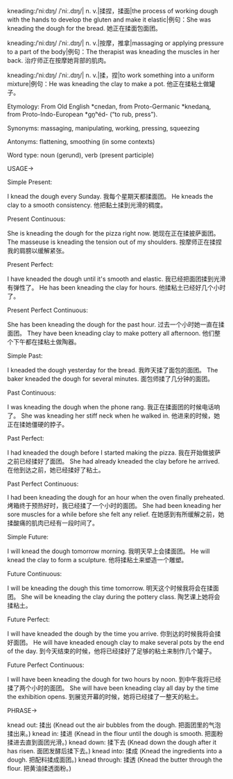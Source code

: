 kneading:/ˈniːdɪŋ/ /ˈniː.dɪŋ/| n. v.|揉捏，揉面|the process of working dough with the hands to develop the gluten and make it elastic|例句：She was kneading the dough for the bread. 她正在揉面包面团。

kneading:/ˈniːdɪŋ/ /ˈniː.dɪŋ/| n. v.|按摩，推拿|massaging or applying pressure to a part of the body|例句：The therapist was kneading the muscles in her back.  治疗师正在按摩她背部的肌肉。


kneading:/ˈniːdɪŋ/ /ˈniː.dɪŋ/| n. v.|揉，捏|to work something into a uniform mixture|例句：He was kneading the clay to make a pot. 他正在揉粘土做罐子。



Etymology: From Old English *cnedan, from Proto-Germanic *knedaną, from Proto-Indo-European *gn̥ʰéd- (“to rub, press”).


Synonyms:  massaging, manipulating, working, pressing, squeezing

Antonyms:  flattening, smoothing (in some contexts)

Word type: noun (gerund), verb (present participle)



USAGE->

Simple Present:

I knead the dough every Sunday. 我每个星期天都揉面团。
He kneads the clay to a smooth consistency. 他把黏土揉到光滑的稠度。


Present Continuous:

She is kneading the dough for the pizza right now. 她现在正在揉披萨面团。
The masseuse is kneading the tension out of my shoulders. 按摩师正在揉捏我的肩膀以缓解紧张。


Present Perfect:

I have kneaded the dough until it's smooth and elastic. 我已经把面团揉到光滑有弹性了。
He has been kneading the clay for hours. 他揉粘土已经好几个小时了。


Present Perfect Continuous:

She has been kneading the dough for the past hour. 过去一个小时她一直在揉面团。
They have been kneading clay to make pottery all afternoon. 他们整个下午都在揉粘土做陶器。


Simple Past:

I kneaded the dough yesterday for the bread. 我昨天揉了面包的面团。
The baker kneaded the dough for several minutes. 面包师揉了几分钟的面团。


Past Continuous:

I was kneading the dough when the phone rang. 我正在揉面团的时候电话响了。
She was kneading her stiff neck when he walked in. 他进来的时候，她正在揉她僵硬的脖子。


Past Perfect:

I had kneaded the dough before I started making the pizza. 我在开始做披萨之前已经揉好了面团。
She had already kneaded the clay before he arrived. 在他到达之前，她已经揉好了粘土。


Past Perfect Continuous:

I had been kneading the dough for an hour when the oven finally preheated. 烤箱终于预热好时，我已经揉了一个小时的面团。
She had been kneading her sore muscles for a while before she felt any relief.  在她感到有所缓解之前，她揉酸痛的肌肉已经有一段时间了。


Simple Future:

I will knead the dough tomorrow morning. 我明天早上会揉面团。
He will knead the clay to form a sculpture. 他将揉粘土来塑造一个雕塑。


Future Continuous:

I will be kneading the dough this time tomorrow. 明天这个时候我将会在揉面团。
She will be kneading the clay during the pottery class.  陶艺课上她将会揉粘土。


Future Perfect:

I will have kneaded the dough by the time you arrive. 你到达的时候我将会揉好面团。
He will have kneaded enough clay to make several pots by the end of the day. 到今天结束的时候，他将已经揉好了足够的粘土来制作几个罐子。


Future Perfect Continuous:

I will have been kneading the dough for two hours by noon. 到中午我将已经揉了两个小时的面团。
She will have been kneading clay all day by the time the exhibition opens. 到展览开幕的时候，她将已经揉了一整天的粘土。


PHRASE->

knead out:  揉出 (Knead out the air bubbles from the dough. 把面团里的气泡揉出来。)
knead in: 揉进 (Knead in the flour until the dough is smooth. 把面粉揉进去直到面团光滑。)
knead down:  揉下去 (Knead down the dough after it has risen. 面团发酵后揉下去。)
knead into: 揉成 (Knead the ingredients into a dough. 把配料揉成面团。)
knead through:  揉透 (Knead the butter through the flour. 把黄油揉透面粉。)
